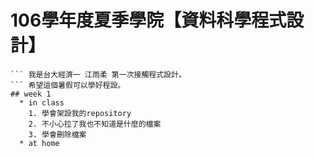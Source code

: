 # 106學年度夏季學院【資料科學程式設計】
``` 大家好
``` 我是台大經濟一 江雨柔 第一次接觸程式設計。
``` 希望這個暑假可以學好程設。
## week 1
  * in class
    1. 學會架設我的repository 
    2. 不小心拉了我也不知道是什麼的檔案
    3. 學會刪除檔案
  * at home
